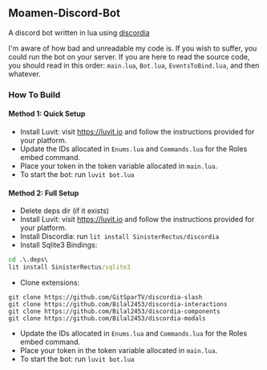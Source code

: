 ## Moamen-Discord-Bot

A discord bot written in lua using [discordia](https://github.com/SinisterRectus/Discordia)

I'm aware of how bad and unreadable my code is.
If you wish to suffer, you could run the bot on your server.
If you are here to read the source code, you should read in this order:
`main.lua`, `Bot.lua`, `EventsToBind.lua`, and then whatever.

### How To Build

#### Method 1: Quick Setup
- Install Luvit: visit https://luvit.io and follow the instructions provided for your platform.
- Update the IDs allocated in `Enums.lua` and `Commands.lua` for the Roles embed command.
- Place your token in the token variable allocated in `main.lua`.
- To start the bot: run `luvit bot.lua`


#### Method 2: Full Setup

- Delete deps dir (if it exists)
- Install Luvit: visit https://luvit.io and follow the instructions provided for your platform.
- Install Discordia: run `lit install SinisterRectus/discordia`
- Install Sqlite3 Bindings:
```bat
cd .\.deps\
lit install SinisterRectus/sqlite3
```

- Clone extensions:
```git
git clone https://github.com/GitSparTV/discordia-slash
git clone https://github.com/Bilal2453/discordia-interactions
git clone https://github.com/Bilal2453/discordia-components
git clone https://github.com/Bilal2453/discordia-modals
```
- Update the IDs allocated in `Enums.lua` and `Commands.lua` for the Roles embed command.
- Place your token in the token variable allocated in `main.lua`.
- To start the bot: run `luvit bot.lua`
